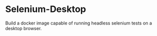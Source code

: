 # Selenium-Desktop

Build a docker image capable of running headless selenium tests on a desktop
browser.
